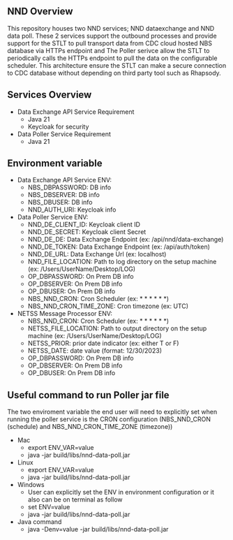 ## NND Overview
This repository houses two NND services; NND dataexchange and NND data poll.
These 2 services support the outbound processes and provide support for the STLT to pull transport data from CDC cloud hosted NBS database via HTTPs endpoint and The Poller serivce allow the STLT to periodically calls the HTTPs endpoint to pull the data on the configurable scheduler.
This architecture ensure the STLT can make a secure connection to CDC database without depending on third party tool such as Rhapsody.


## Services Overview
- Data Exchange API Service Requirement
    - Java 21
    - Keycloak for security
- Data Poller Service Requirement
    - Java 21

## Environment variable
- Data Exchange API Service ENV:
    - NBS_DBPASSWORD: DB info
    - NBS_DBSERVER: DB info
    - NBS_DBUSER: DB info
    - NND_AUTH_URI: Keycloak info
- Data Poller Service ENV:
    - NND_DE_CLIENT_ID: Keycloak client ID
    - NND_DE_SECRET: Keycloak client Secret
    - NND_DE_DE: Data Exchange Endpoint (ex: /api/nnd/data-exchange)
    - NND_DE_TOKEN: Data Exchange Endpoint (ex: /api/auth/token)
    - NND_DE_URL: Data Exchange Url (ex: localhost)
    - NND_FILE_LOCATION: Path to log directory on the setup machine (ex: /Users/UserName/Desktop/LOG)
    - OP_DBPASSWORD: On Prem DB info
    - OP_DBSERVER: On Prem DB info
    - OP_DBUSER: On Prem DB info
    - NBS_NND_CRON: Cron Scheduler (ex: * * * * * *)
    - NBS_NND_CRON_TIME_ZONE: Cron timezone (ex: UTC)
- NETSS Message Processor ENV:
    - NBS_NND_CRON: Cron Scheduler (ex: * * * * * *)
    - NETSS_FILE_LOCATION: Path to output directory on the setup machine (ex: /Users/UserName/Desktop/LOG)
    - NETSS_PRIOR: prior date indicator (ex: either T or F)
    - NETSS_DATE: date value (format: 12/30/2023)
    - OP_DBPASSWORD: On Prem DB info
    - OP_DBSERVER: On Prem DB info
    - OP_DBUSER: On Prem DB info

## Useful command to run Poller jar file
The two enviroment variable the end user will need to explicitly set when running the poller service is the CRON configuration (NBS_NND_CRON (schedule) and NBS_NND_CRON_TIME_ZONE (timezone))
- Mac
    - export ENV_VAR=value
    - java -jar build/libs/nnd-data-poll.jar
- Linux
    -  export ENV_VAR=value
    -  java -jar build/libs/nnd-data-poll.jar
- Windows
    - User can explicitly set the ENV in environment configuration or it also can be on terminal as follow
    - set ENV=value
    - java -jar build/libs/nnd-data-poll.jar
- Java command
    - java -Denv=value -jar build/libs/nnd-data-poll.jar